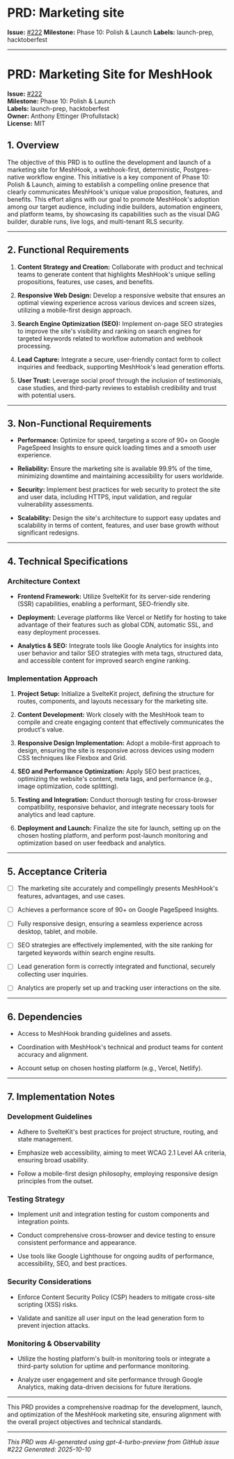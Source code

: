 # PRD: Marketing site

**Issue:** [#222](https://github.com/profullstack/meshhook/issues/222)
**Milestone:** Phase 10: Polish & Launch
**Labels:** launch-prep, hacktoberfest

---

# PRD: Marketing Site for MeshHook

**Issue:** [#222](https://github.com/profullstack/meshhook/issues/222)  
**Milestone:** Phase 10: Polish & Launch  
**Labels:** launch-prep, hacktoberfest  
**Owner:** Anthony Ettinger (Profullstack)  
**License:** MIT  

## 1. Overview

The objective of this PRD is to outline the development and launch of a marketing site for MeshHook, a webhook-first, deterministic, Postgres-native workflow engine. This initiative is a key component of Phase 10: Polish & Launch, aiming to establish a compelling online presence that clearly communicates MeshHook's unique value proposition, features, and benefits. This effort aligns with our goal to promote MeshHook's adoption among our target audience, including indie builders, automation engineers, and platform teams, by showcasing its capabilities such as the visual DAG builder, durable runs, live logs, and multi-tenant RLS security.

---

## 2. Functional Requirements

1. **Content Strategy and Creation:** Collaborate with product and technical teams to generate content that highlights MeshHook's unique selling propositions, features, use cases, and benefits.
   
2. **Responsive Web Design:** Develop a responsive website that ensures an optimal viewing experience across various devices and screen sizes, utilizing a mobile-first design approach.
   
3. **Search Engine Optimization (SEO):** Implement on-page SEO strategies to improve the site's visibility and ranking on search engines for targeted keywords related to workflow automation and webhook processing.
   
4. **Lead Capture:** Integrate a secure, user-friendly contact form to collect inquiries and feedback, supporting MeshHook's lead generation efforts.
   
5. **User Trust:** Leverage social proof through the inclusion of testimonials, case studies, and third-party reviews to establish credibility and trust with potential users.

---

## 3. Non-Functional Requirements

- **Performance:** Optimize for speed, targeting a score of 90+ on Google PageSpeed Insights to ensure quick loading times and a smooth user experience.
  
- **Reliability:** Ensure the marketing site is available 99.9% of the time, minimizing downtime and maintaining accessibility for users worldwide.
  
- **Security:** Implement best practices for web security to protect the site and user data, including HTTPS, input validation, and regular vulnerability assessments.
  
- **Scalability:** Design the site's architecture to support easy updates and scalability in terms of content, features, and user base growth without significant redesigns.

---

## 4. Technical Specifications

### Architecture Context

- **Frontend Framework:** Utilize SvelteKit for its server-side rendering (SSR) capabilities, enabling a performant, SEO-friendly site.
  
- **Deployment:** Leverage platforms like Vercel or Netlify for hosting to take advantage of their features such as global CDN, automatic SSL, and easy deployment processes.
  
- **Analytics & SEO:** Integrate tools like Google Analytics for insights into user behavior and tailor SEO strategies with meta tags, structured data, and accessible content for improved search engine ranking.

### Implementation Approach

1. **Project Setup:** Initialize a SvelteKit project, defining the structure for routes, components, and layouts necessary for the marketing site.
   
2. **Content Development:** Work closely with the MeshHook team to compile and create engaging content that effectively communicates the product's value.
   
3. **Responsive Design Implementation:** Adopt a mobile-first approach to design, ensuring the site is responsive across devices using modern CSS techniques like Flexbox and Grid.
   
4. **SEO and Performance Optimization:** Apply SEO best practices, optimizing the website's content, meta tags, and performance (e.g., image optimization, code splitting).
   
5. **Testing and Integration:** Conduct thorough testing for cross-browser compatibility, responsive behavior, and integrate necessary tools for analytics and lead capture.
   
6. **Deployment and Launch:** Finalize the site for launch, setting up on the chosen hosting platform, and perform post-launch monitoring and optimization based on user feedback and analytics.

---

## 5. Acceptance Criteria

- [ ] The marketing site accurately and compellingly presents MeshHook's features, advantages, and use cases.
  
- [ ] Achieves a performance score of 90+ on Google PageSpeed Insights.
  
- [ ] Fully responsive design, ensuring a seamless experience across desktop, tablet, and mobile.
  
- [ ] SEO strategies are effectively implemented, with the site ranking for targeted keywords within search engine results.
  
- [ ] Lead generation form is correctly integrated and functional, securely collecting user inquiries.
  
- [ ] Analytics are properly set up and tracking user interactions on the site.

---

## 6. Dependencies

- Access to MeshHook branding guidelines and assets.
  
- Coordination with MeshHook's technical and product teams for content accuracy and alignment.
  
- Account setup on chosen hosting platform (e.g., Vercel, Netlify).

---

## 7. Implementation Notes

### Development Guidelines

- Adhere to SvelteKit's best practices for project structure, routing, and state management.
  
- Emphasize web accessibility, aiming to meet WCAG 2.1 Level AA criteria, ensuring broad usability.
  
- Follow a mobile-first design philosophy, employing responsive design principles from the outset.

### Testing Strategy

- Implement unit and integration testing for custom components and integration points.
  
- Conduct comprehensive cross-browser and device testing to ensure consistent performance and appearance.
  
- Use tools like Google Lighthouse for ongoing audits of performance, accessibility, SEO, and best practices.

### Security Considerations

- Enforce Content Security Policy (CSP) headers to mitigate cross-site scripting (XSS) risks.
  
- Validate and sanitize all user input on the lead generation form to prevent injection attacks.

### Monitoring & Observability

- Utilize the hosting platform's built-in monitoring tools or integrate a third-party solution for uptime and performance monitoring.
  
- Analyze user engagement and site performance through Google Analytics, making data-driven decisions for future iterations.

---

This PRD provides a comprehensive roadmap for the development, launch, and optimization of the MeshHook marketing site, ensuring alignment with the overall project objectives and technical standards.

---

*This PRD was AI-generated using gpt-4-turbo-preview from GitHub issue #222*
*Generated: 2025-10-10*
